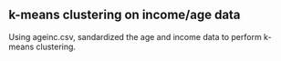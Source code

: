 ## k-means clustering on income/age data

Using ageinc.csv, sandardized the age and income data to perform k-means clustering.
